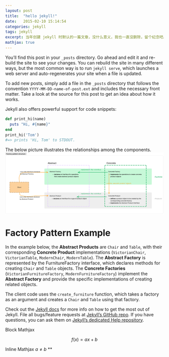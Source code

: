 ```yaml
---
layout: post
title:  "hello jekyll!"
date:   2015-02-10 15:14:54
categories: jekyll
tags: jekyll
excerpt: 当年创建 jekyll 时默认的一篇文章，没什么意义，我也一直没删除，留个纪念吧。
mathjax: true
---
```


You’ll find this post in your `_posts` directory. Go ahead and edit it and re-build the site to see your changes. You can rebuild the site in many different ways, but the most common way is to run `jekyll serve`, which launches a web server and auto-regenerates your site when a file is updated.

To add new posts, simply add a file in the `_posts` directory that follows the convention `YYYY-MM-DD-name-of-post.ext` and includes the necessary front matter. Take a look at the source for this post to get an idea about how it works.

Jekyll also offers powerful support for code snippets:

```ruby
def print_hi(name)
  puts "Hi, #{name}"
end
print_hi('Tom')
#=> prints 'Hi, Tom' to STDOUT.
```


The below picture illustrates the relationships among the components.
![Factory-pattern](/assets/images/factory-pattern-structure.png)

# Factory Pattern Example

In the example below, the **Abstract Products** are `Chair` and `Table`, with their corresponding **Concrete Product** implementations (`VictorianChair`, `VictorianTable`, `ModernChair`, `ModernTable`). The **Abstract Factory** is represented by the FurnitureFactory interface, which declares methods for creating `Chair` and `Table` objects. The **Concrete Factories** 
(`VictorianFurnitureFactory`, `ModernFurnitureFactory`) implement the **Abstract Factory** and provide the specific implementations of creating related objects.

The client code uses the `create_furniture` function, which takes a factory as an argument and creates a `Chair` and `Table` using that factory. 

Check out the [Jekyll docs][jekyll] for more info on how to get the most out of Jekyll. File all bugs/feature requests at [Jekyll’s GitHub repo][jekyll-gh]. If you have questions, you can ask them on [Jekyll’s dedicated Help repository][jekyll-help].

[jekyll]:      http://jekyllrb.com
[jekyll-gh]:   https://github.com/jekyll/jekyll
[jekyll-help]: https://github.com/jekyll/jekyll-help

Block Mathjax 

$$
f(x) = ax + b
$$

Inline Mathjax $a \neq b$
**